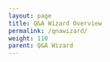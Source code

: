 ```yaml
---
layout: page
title: Q&A Wizard Overview
permalink: /qnawizard/
weight: 110
parent: Q&A Wizard
---
```


